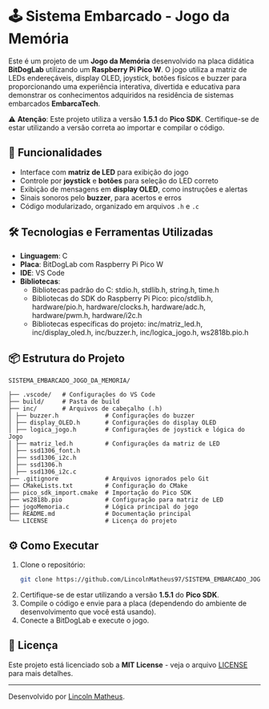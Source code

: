 # 🕹️ Sistema Embarcado - Jogo da Memória

Este é um projeto de um **Jogo da Memória** desenvolvido na placa didática **BitDogLab** utilizando um **Raspberry Pi Pico W**. O jogo utiliza a matriz de LEDs endereçáveis, display OLED, joystick, botões fisícos e buzzer para proporcionando uma experiência interativa, divertida e educativa para demonstrar os conhecimentos adquiridos na residência de sistemas embarcados **EmbarcaTech**.

⚠️ **Atenção**: Este projeto utiliza a versão **1.5.1** do **Pico SDK**. Certifique-se de estar utilizando a versão correta ao importar e compilar o código.

## 🚀 Funcionalidades

- Interface com **matriz de LED** para exibição do jogo
- Controle por **joystick** e **botões** para seleção do LED correto
- Exibição de mensagens em **display OLED**, como instruções e alertas
- Sinais sonoros pelo **buzzer**, para acertos e erros
- Código modularizado, organizado em arquivos `.h` e `.c`

## 🛠️ Tecnologias e Ferramentas Utilizadas

- **Linguagem**: C
- **Placa**: BitDogLab com Raspberry Pi Pico W
- **IDE**: VS Code
- **Bibliotecas**: 
   - Bibliotecas padrão do C: stdio.h, stdlib.h, string.h, time.h
   - Bibliotecas do SDK do Raspberry Pi Pico: pico/stdlib.h, hardware/pio.h, hardware/clocks.h, hardware/adc.h, hardware/pwm.h, hardware/i2c.h
   - Bibliotecas específicas do projeto: inc/matriz_led.h, inc/display_oled.h, inc/buzzer.h, inc/logica_jogo.h, ws2818b.pio.h

## 📦 Estrutura do Projeto

```
SISTEMA_EMBARCADO_JOGO_DA_MEMORIA/

├── .vscode/   # Configurações do VS Code 
├── build/     # Pasta de build 
├── inc/       # Arquivos de cabeçalho (.h) 
│ ├── buzzer.h             # Configurações do buzzer
│ ├── display_OLED.h       # Configurações do display OLED
│ ├── logica_jogo.h        # Configurações de joystick e lógica do Jogo
│ ├── matriz_led.h         # Configurações da matriz de LED
│ ├── ssd1306_font.h 
│ ├── ssd1306_i2c.h 
│ ├── ssd1306.h 
│ ├── ssd1306_i2c.c 
├── .gitignore             # Arquivos ignorados pelo Git 
├── CMakeLists.txt         # Configuração do CMake 
├── pico_sdk_import.cmake  # Importação do Pico SDK 
├── ws2818b.pio            # Configuração para matriz de LED 
├── jogoMemoria.c          # Lógica principal do jogo 
├── README.md              # Documentação principal 
└── LICENSE                # Licença do projeto
```

## ⚙️ Como Executar

1. Clone o repositório:
   ```bash
   git clone https://github.com/LincolnMatheus97/SISTEMA_EMBARCADO_JOGO_DA_MEMORIA.git
   ```
2. Certifique-se de estar utilizando a versão **1.5.1** do **Pico SDK**.
3. Compile o código e envie para a placa (dependendo do ambiente de desenvolvimento que você está usando).
4. Conecte a BitDogLab e execute o jogo.

## 📜 Licença

Este projeto está licenciado sob a **MIT License** - veja o arquivo [LICENSE](LICENSE) para mais detalhes.

---

Desenvolvido por [Lincoln Matheus](https://github.com/LincolnMatheus97).
